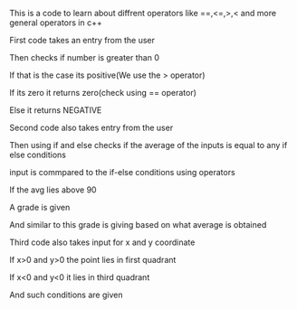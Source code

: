 This is a code to learn about diffrent operators like ==,<=,>,< and more general operators in c++

First code takes an entry from the user

Then checks if number is greater than 0

If that is the case its positive(We use the > operator)

If its zero it returns zero(check using == operator)

Else it returns NEGATIVE

Second code also takes entry from the user

Then using if and else checks if the average of the inputs is equal to any if else conditions

input is commpared to the if-else conditions using operators

If the avg lies above 90

A grade is given

And similar to this grade is giving based on what average is obtained

Third code also takes input for x and y coordinate

If x>0 and y>0 the point lies in first quadrant

If x<0 and y<0 it lies in third quadrant

And such conditions are given




